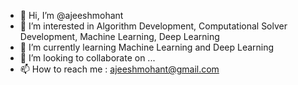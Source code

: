 - 👋 Hi, I’m @ajeeshmohant
- 👀 I’m interested in Algorithm Development, Computational Solver Development, Machine Learning, Deep Learning
- 🌱 I’m currently learning Machine Learning and Deep Learning
- 💞️ I’m looking to collaborate on ...
- 📫 How to reach me : ajeeshmohant@gmail.com

<!---
ajeeshmohant/ajeeshmohant is a ✨ special ✨ repository because its `README.md` (this file) appears on your GitHub profile.
You can click the Preview link to take a look at your changes.
--->
